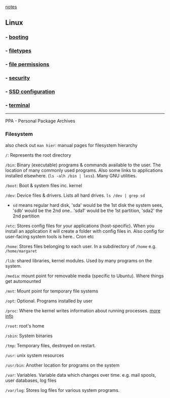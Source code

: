 [notes](../index.md)

## Linux

### - [booting](booting.md)
### - [filetypes](filetypes.md)
### - [file permissions](file_permissions.md)
### - [security](security.md)
### - [SSD configuration](SSD.md)
### - [terminal](terminal.md)

---

PPA - Personal Package Archives

### Filesystem

also check out `man hier`: manual pages for filesystem hierarchy


`/`: Represents the root directory

`/bin`: Binary (executable) programs & commands available to the user. The location of many commonly used programs. Also some links to applications installed elsewhere. (`ls -alh /bin | less`). Many GNU utilities.

`/boot`: Boot & system files inc. kernel

`/dev`: Device files & drivers. Lists all hard drives. `ls /dev | grep sd`
- `sd` means regular hard disk, 'sda' would be the 1st disk the system sees, 'sdb' would be the 2nd one.. 'sda1' would be the 1st partition, 'sda2' the 2nd partition

`/etc`: Stores config files for your applications (host-specific). When you install an application it will create a folder with config files in. Also config for user-facing system tools is here.. Cron etc

`/home`: Stores files belonging to each user. In a subdirectory of `/home` e.g. `/home/margaret`

`/lib`: shared libraries, kernel modules. Used by many programs on the system.

`/media`: mount point for removable media (specific to Ubuntu). Where things get automounted

`/mnt`: Mount point for temporary file systems

`/opt`: Optional. Programs installed by user

`/proc`: Where the kernel writes information about running processes. [more info](terminal.md#proc-filesystem)

`/root`: root's home

`/sbin`: System binaries

`/tmp`: Temporary files, destroyed on restart.

`/usr`: unix system resources

`/usr/bin`: Another location for programs on the system

`/var`: Variables. Variable data which changes over time. e.g. mail spools, user databases, log files

`/var/log`: Stores log files for various system programs.
